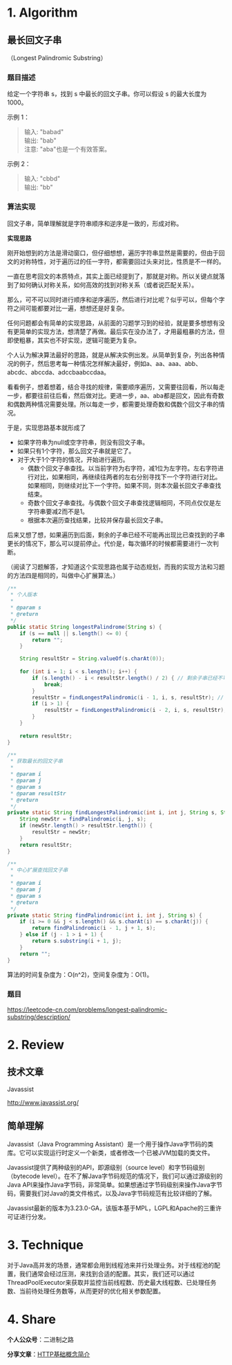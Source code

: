 # 1. Algorithm

## 最长回文子串

（Longest Palindromic Substring）

### 题目描述

给定一个字符串 s，找到 s 中最长的回文子串。你可以假设 s 的最大长度为1000。

示例 1：

> 输入: "babad"  
> 输出: "bab"  
> 注意: "aba"也是一个有效答案。

示例 2：

> 输入: "cbbd"  
> 输出: "bb"

### 算法实现

回文子串，简单理解就是字符串顺序和逆序是一致的，形成对称。

**实现思路**

刚开始想到的方法是滑动窗口，但仔细想想，遍历字符串显然是需要的，但由于回文的对称特性，对于遍历过的任一字符，都需要回过头来对比，性质是不一样的。

一直在思考回文的本质特点，其实上面已经提到了，那就是对称。所以关键点就落到了如何确认对称关系，如何高效的找到对称关系（或者说匹配关系）。

那么，可不可以同时进行顺序和逆序遍历，然后进行对比呢？似乎可以，但每个字符之间可能都要对比一遍，想想还是好复杂。

任何问题都会有简单的实现思路，从前面的习题学习到的经验，就是要多想想有没有更简单的实现方法，想清楚了再做。最后实在没办法了，才用最粗暴的方法，但即使粗暴，其实也不好实现，逻辑可能更为复杂。

个人认为解决算法最好的思路，就是从解决实例出发。从简单到复杂，列出各种情况的例子，然后思考每一种情况怎样解决最好，例如a、aa、aaa、abb、abcdc、abccda、adccbaabccdaa。

看看例子，想着想着，结合寻找的规律，需要顺序遍历，又需要往回看，所以每走一步，都要往前往后看，然后做对比。更进一步，aa、aba都是回文，因此有奇数和偶数两种情况需要处理。所以每走一步，都需要处理奇数和偶数个回文子串的情况。

于是，实现思路基本就形成了

- 如果字符串为null或空字符串，则没有回文子串。
- 如果只有1个字符，那么回文子串就是它了。
- 对于大于1个字符的情况，开始进行遍历。
    - 偶数个回文子串查找。以当前字符为右字符，减1位为左字符。左右字符进行对比，如果相同，再继续往两者的左右分别寻找下一个字符进行对比。如果相同，则继续对比下一个字符。如果不同，则本次最长回文子串查找结束。
    - 奇数个回文子串查找。与偶数个回文子串查找逻辑相同，不同点仅仅是左字符串要减2而不是1。
    - 根据本次遍历查找结果，比较并保存最长回文子串。

后来又想了想，如果遍历到后面，剩余的子串已经不可能再出现比已查找到的子串更长的情况下，那么可以提前停止。代价是，每次循环的时候都需要进行一次判断。

（阅读了习题解答，才知道这个实现思路也属于动态规划，而我的实现方法和习题的方法四是相同的，叫做中心扩展算法。）

```java
/**
 * 个人版本
 * 
 * @param s
 * @return
 */
public static String longestPalindrome(String s) {
	if (s == null || s.length() <= 0) {
		return "";
	}

	String resultStr = String.valueOf(s.charAt(0));
	
	for (int i = 1; i < s.length(); i++) {
		if (s.length() - i < resultStr.length() / 2) { // 剩余子串已经不可能出现比更长的回文子串了
			break;
		}
		resultStr = findLongestPalindromic(i - 1, i, s, resultStr); // 偶数回文子串
		if (i > 1) {
			resultStr = findLongestPalindromic(i - 2, i, s, resultStr); // 奇数回文子串
		}
	}
	
	return resultStr;
}

/**
 * 获取最长的回文子串
 * 
 * @param i
 * @param j
 * @param s
 * @param resultStr
 * @return
 */
private static String findLongestPalindromic(int i, int j, String s, String resultStr) {
	String newStr = findPalindromic(i, j, s);
	if (newStr.length() > resultStr.length()) {
		resultStr = newStr;
	}
	return resultStr;
}

/**
 * 中心扩展查找回文子串
 * 
 * @param i
 * @param j
 * @param s
 * @return
 */
private static String findPalindromic(int i, int j, String s) {
	if (i >= 0 && j < s.length() && s.charAt(i) == s.charAt(j)) {
		return findPalindromic(i - 1, j + 1, s);
	} else if (j - 1 > i + 1) {
		return s.substring(i + 1, j);
	}
	return "";
}
```

算法的时间复杂度为：O(n^2)，空间复杂度为：O(1)。

### 题目

https://leetcode-cn.com/problems/longest-palindromic-substring/description/

# 2. Review

## 技术文章

Javassist

http://www.javassist.org/

## 简单理解

Javassist（Java Programming Assistant）是一个用于操作Java字节码的类库。它可以实现运行时定义一个新类，或者修改一个已被JVM加载的类文件。

Javassist提供了两种级别的API，即源级别（source level）和字节码级别（bytecode level）。在不了解Java字节码规范的情况下，我们可以通过源级别的Java API来操作Java字节码，非常简单。如果想通过字节码级别来操作Java字节码，需要我们对Java的类文件格式，以及Java字节码规范有比较详细的了解。

Javassist最新的版本为3.23.0-GA，该版本基于MPL，LGPL和Apache的三重许可证进行分发。

# 3. Technique

对于Java高并发的场景，通常都会用到线程池来并行处理业务。对于线程池的配置，我们通常会经过压测，来找到合适的配置。其实，我们还可以通过ThreadPoolExecutor来获取并监控当前线程数、历史最大线程数、已处理任务数、当前待处理任务数等，从而更好的优化相关参数配置。

# 4. Share

**个人公众号**：二进制之路

**分享文章**：[HTTP基础概念简介](https://mp.weixin.qq.com/s/wgdjbwb7cyCRAO-qqtJtmg)
